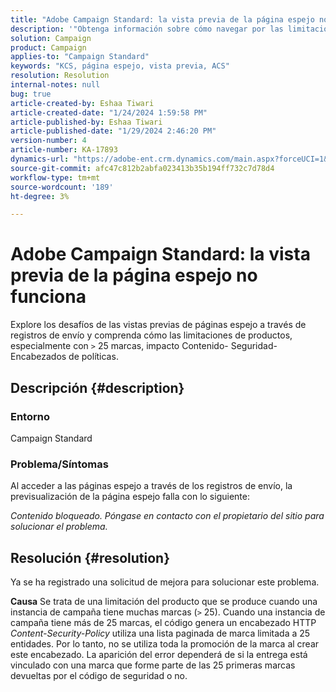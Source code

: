 ```yaml
---
title: "Adobe Campaign Standard: la vista previa de la página espejo no funciona"
description: '"Obtenga información sobre cómo navegar por las limitaciones en páginas espejo al acceder a los registros de envío".'
solution: Campaign
product: Campaign
applies-to: "Campaign Standard"
keywords: "KCS, página espejo, vista previa, ACS"
resolution: Resolution
internal-notes: null
bug: true
article-created-by: Eshaa Tiwari
article-created-date: "1/24/2024 1:59:58 PM"
article-published-by: Eshaa Tiwari
article-published-date: "1/29/2024 2:46:20 PM"
version-number: 4
article-number: KA-17893
dynamics-url: "https://adobe-ent.crm.dynamics.com/main.aspx?forceUCI=1&pagetype=entityrecord&etn=knowledgearticle&id=94fe50d8-c0ba-ee11-a569-6045bd006268"
source-git-commit: afc47c812b2abfa023413b35b194ff732c7d78d4
workflow-type: tm+mt
source-wordcount: '189'
ht-degree: 3%

---
```


# Adobe Campaign Standard: la vista previa de la página espejo no funciona


Explore los desafíos de las vistas previas de páginas espejo a través de registros de envío y comprenda cómo las limitaciones de productos, especialmente con `>` 25 marcas, impacto Contenido- Seguridad- Encabezados de políticas.

## Descripción {#description}


### <b>Entorno</b>

Campaign Standard



### <b>Problema/Síntomas</b>

Al acceder a las páginas espejo a través de los registros de envío, la previsualización de la página espejo falla con lo siguiente:

*Contenido bloqueado. Póngase en contacto con el propietario del sitio para solucionar el problema.*


## Resolución {#resolution}


Ya se ha registrado una solicitud de mejora para solucionar este problema.


<b>Causa</b>
Se trata de una limitación del producto que se produce cuando una instancia de campaña tiene muchas marcas (`>`  25). Cuando una instancia de campaña tiene más de 25 marcas, el código genera un encabezado HTTP *Content-Security-Policy* utiliza una lista paginada de marca limitada a 25 entidades. Por lo tanto, no se utiliza toda la promoción de la marca al crear este encabezado. La aparición del error dependerá de si la entrega está vinculado con una marca que forme parte de las 25 primeras marcas devueltas por el código de seguridad o no.
